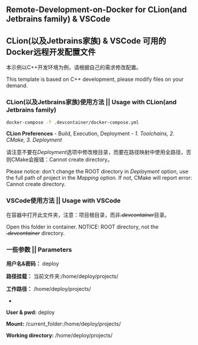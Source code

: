 ## Remote-Development-on-Docker for CLion(and Jetbrains family) & VSCode

## CLion(以及Jetbrains家族) & VSCode 可用的Docker远程开发配置文件

本示例以C++开发环境为例，请根据自己的需求修改配置。

This template is based on C++ development, please modify files on your demand.

### CLion(以及Jetbrains家族)使用方法 || Usage with CLion(and Jetbrains family)

```bash
docker-compose -f .devcontainer/docker-compose.yml
```

**CLion  Preferences** - Build, Execution, Deployment - *1. Toolchains, 2. CMake, 3. Deployment*

请注意不要在*Deployment*选项中修改根目录，而要在路径映射中使用全路径，否则CMake会报错：Cannot create directory。

Please notice: don't change the ROOT directory in *Deployment* option, use the full path of project in the *Mapping* option. If not, CMake will report error: Cannot create directory.



### VSCode使用方法 || Usage with VSCode

在容器中打开此文件夹，注意：项目根目录，而非~~*.devcontainer*~~目录。

Open this folder in container. NOTICE: ROOT directory, not the  ~~*.devcontainer*~~ directory.



### 一些参数 || Parameters

**用户名&密码：** deploy

**路径挂载：** 当前文件夹:/home/deploy/projects/

**工作路径：** /home/deploy/projects/

-

**User & pwd:** deploy

**Mount:** /current_folder:/home/deploy/projects/

**Working directory:** /home/deploy/projects/








